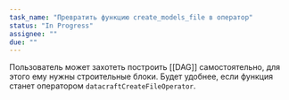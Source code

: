 ```yaml
---
task_name: "Превратить функцию create_models_file в оператор"
status: "In Progress"
assignee: ""
due: ""
---
```

Пользователь может захотеть построить [[DAG]] самостоятельно, для этого ему нужны строительные блоки. Будет удобнее, если функция станет оператором `datacraftCreateFileOperator`.